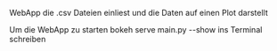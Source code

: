 WebApp die .csv Dateien einliest und die Daten auf einen Plot darstellt

Um die WebApp zu starten
bokeh serve main.py --show
ins Terminal schreiben
